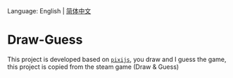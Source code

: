 Language: English | [简体中文](./docs/README-ZH-CN.md)

# Draw-Guess

This project is developed based on [`pixijs`](https://www.pixijs.com/), you draw and I guess the game, this project is
copied from the steam game (Draw & Guess)
